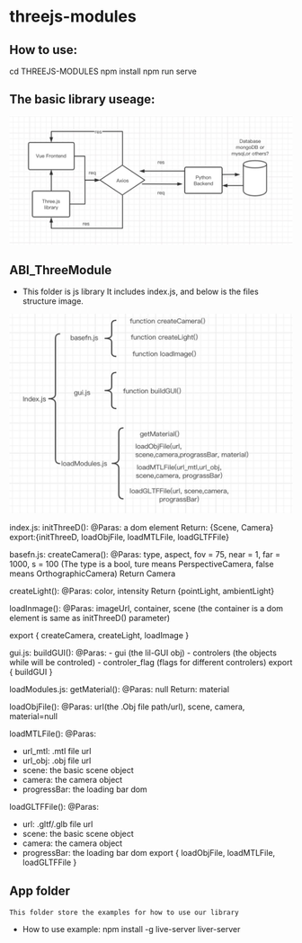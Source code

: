 # threejs-modules

## How to use:

cd THREEJS-MODULES
npm install
npm run serve

## The basic library useage:

![avatar](/public/images/1.png)

## ABI_ThreeModule

- This folder is js library
  It includes index.js, and below is the files structure image.

![avatar](/public/images/2.png)

index.js:
initThreeD():
@Paras: a dom element
Return: {Scene, Camera}
export:{initThreeD, loadObjFile, loadMTLFile, loadGLTFFile}

basefn.js:
createCamera():
@Paras: type, aspect, fov = 75, near = 1, far = 1000, s = 100 (The type is a bool, ture means PerspectiveCamera, false means OrthographicCamera)
Return Camera

createLight():
@Paras: color, intensity
Return {pointLight, ambientLight}

loadInmage():
@Paras: imageUrl, container, scene (the container is a dom element is same as initThreeD() parameter)

export { createCamera, createLight, loadImage }

gui.js:
buildGUI():
@Paras: - gui (the lil-GUI obj) - controlers (the objects while will be controled) - controler_flag (flags for different controlers)
export { buildGUI }

loadModules.js:
getMaterial():
@Paras: null
Return: material

loadObjFile():
@Paras: url(the .Obj file path/url), scene, camera, material=null

loadMTLFile():
@Paras:

- url_mtl: .mtl file url
- url_obj: .obj file url
- scene: the basic scene object
- camera: the camera object
- progressBar: the loading bar dom

loadGLTFFile():
@Paras:

- url: .gltf/.glb file url
- scene: the basic scene object
- camera: the camera object
- progressBar: the loading bar dom
  export { loadObjFile, loadMTLFile, loadGLTFFile }

## App folder

    This folder store the examples for how to use our library

- How to use example:
  npm install -g live-server
  liver-server
